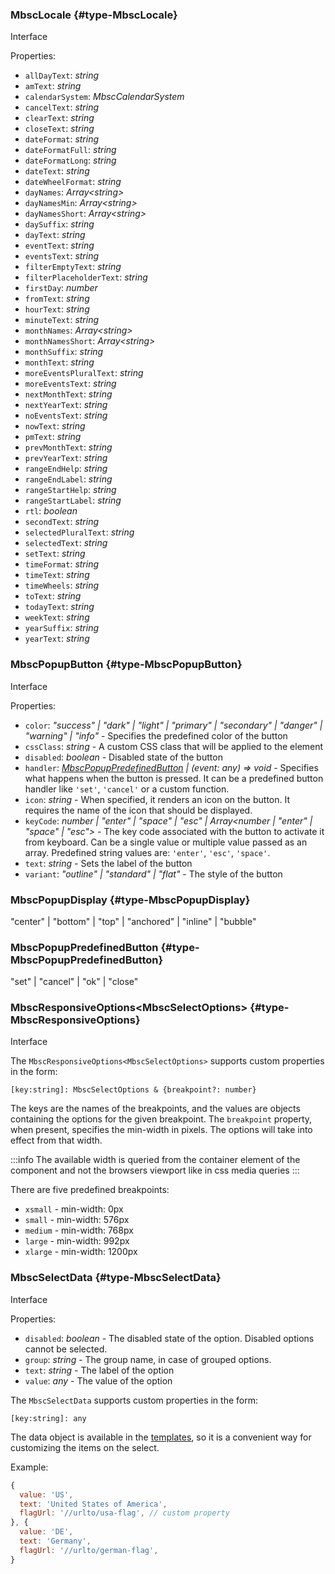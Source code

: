 ### MbscLocale {#type-MbscLocale}

Interface

Properties:
 - `allDayText`: *string* 
 - `amText`: *string* 
 - `calendarSystem`: *MbscCalendarSystem* 
 - `cancelText`: *string* 
 - `clearText`: *string* 
 - `closeText`: *string* 
 - `dateFormat`: *string* 
 - `dateFormatFull`: *string* 
 - `dateFormatLong`: *string* 
 - `dateText`: *string* 
 - `dateWheelFormat`: *string* 
 - `dayNames`: *Array&lt;string&gt;* 
 - `dayNamesMin`: *Array&lt;string&gt;* 
 - `dayNamesShort`: *Array&lt;string&gt;* 
 - `daySuffix`: *string* 
 - `dayText`: *string* 
 - `eventText`: *string* 
 - `eventsText`: *string* 
 - `filterEmptyText`: *string* 
 - `filterPlaceholderText`: *string* 
 - `firstDay`: *number* 
 - `fromText`: *string* 
 - `hourText`: *string* 
 - `minuteText`: *string* 
 - `monthNames`: *Array&lt;string&gt;* 
 - `monthNamesShort`: *Array&lt;string&gt;* 
 - `monthSuffix`: *string* 
 - `monthText`: *string* 
 - `moreEventsPluralText`: *string* 
 - `moreEventsText`: *string* 
 - `nextMonthText`: *string* 
 - `nextYearText`: *string* 
 - `noEventsText`: *string* 
 - `nowText`: *string* 
 - `pmText`: *string* 
 - `prevMonthText`: *string* 
 - `prevYearText`: *string* 
 - `rangeEndHelp`: *string* 
 - `rangeEndLabel`: *string* 
 - `rangeStartHelp`: *string* 
 - `rangeStartLabel`: *string* 
 - `rtl`: *boolean* 
 - `secondText`: *string* 
 - `selectedPluralText`: *string* 
 - `selectedText`: *string* 
 - `setText`: *string* 
 - `timeFormat`: *string* 
 - `timeText`: *string* 
 - `timeWheels`: *string* 
 - `toText`: *string* 
 - `todayText`: *string* 
 - `weekText`: *string* 
 - `yearSuffix`: *string* 
 - `yearText`: *string* 

### MbscPopupButton {#type-MbscPopupButton}

Interface

Properties:
 - `color`: *"success" &#124; "dark" &#124; "light" &#124; "primary" &#124; "secondary" &#124; "danger" &#124; "warning" &#124; "info"*  - Specifies the predefined color of the button
 - `cssClass`: *string*  - A custom CSS class that will be applied to the element
 - `disabled`: *boolean*  - Disabled state of the button
 - `handler`: *[MbscPopupPredefinedButton](#type-MbscPopupPredefinedButton) &#124; (event: any) => void*  - Specifies what happens when the button is pressed. It can be a predefined button handler
like `'set'`, `'cancel'` or a custom function.
 - `icon`: *string*  - When specified, it renders an icon on the button. It requires the name of the icon that should be displayed.
 - `keyCode`: *number &#124; "enter" &#124; "space" &#124; "esc" &#124; Array&lt;number &#124; "enter" &#124; "space" &#124; "esc"&gt;*  - The key code associated with the button to activate it from keyboard. Can be a single value or
multiple value passed as an array. Predefined string values are: `'enter'`, `'esc'`, `'space'`.
 - `text`: *string*  - Sets the label of the button
 - `variant`: *"outline" &#124; "standard" &#124; "flat"*  - The style of the button

### MbscPopupDisplay {#type-MbscPopupDisplay}

"center" &#124; "bottom" &#124; "top" &#124; "anchored" &#124; "inline" &#124; "bubble"


### MbscPopupPredefinedButton {#type-MbscPopupPredefinedButton}

"set" &#124; "cancel" &#124; "ok" &#124; "close"


### MbscResponsiveOptions&lt;MbscSelectOptions&gt; {#type-MbscResponsiveOptions}

Interface


The `MbscResponsiveOptions<MbscSelectOptions>` supports custom properties in the form:
```
[key:string]: MbscSelectOptions & {breakpoint?: number}
```
The keys are the names of the breakpoints, and the values are objects containing the options for the given breakpoint.
The `breakpoint` property, when present, specifies the min-width in pixels. The options will take into effect from that width.

:::info
The available width is queried from the container element of the component and not the browsers viewport like in css media queries
:::

There are five predefined breakpoints:

- `xsmall` - min-width: 0px
- `small` - min-width: 576px
- `medium` - min-width: 768px
- `large` - min-width: 992px
- `xlarge` - min-width: 1200px

### MbscSelectData {#type-MbscSelectData}

Interface

Properties:
 - `disabled`: *boolean*  - The disabled state of the option. Disabled options cannot be selected.
 - `group`: *string*  - The group name, in case of grouped options.
 - `text`: *string*  - The label of the option
 - `value`: *any*  - The value of the option

The `MbscSelectData` supports custom properties in the form:
```
[key:string]: any
```
The data object is available in the [templates](./templating), so it is a convenient
way for customizing the items on the select.

Example:
```js
{
  value: 'US',
  text: 'United States of America',
  flagUrl: '//urlto/usa-flag', // custom property
}, {
  value: 'DE',
  text: 'Germany',
  flagUrl: '//urlto/german-flag',
}
```

